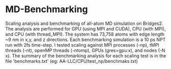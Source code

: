 # MD-Benchmarking
Scaling analysis and benchmarking of all-atom MD simulation on Bridges2.
The analysis are performed for GPU (using MPI and CUDA), CPU (with MPI), and CPU (with thread_MPI).
The system has 73,758 atoms with edge length ~9 nm in x,y, and z directions. Each benchmarking simulation is a 10 ps NPT run with 2fs time-step.
I tested scaling against MPI processes (-np), tMPI threads (-nt), openMP threads (-ntomp), GPUs (gres=gpu:x), and nodes (-N x).
The summary of the benchmarking analysis for each scaling test is in the file 'benchmarks.txt' (eg: AA-LLC/CPU/test_np/benchmaks.txt)
